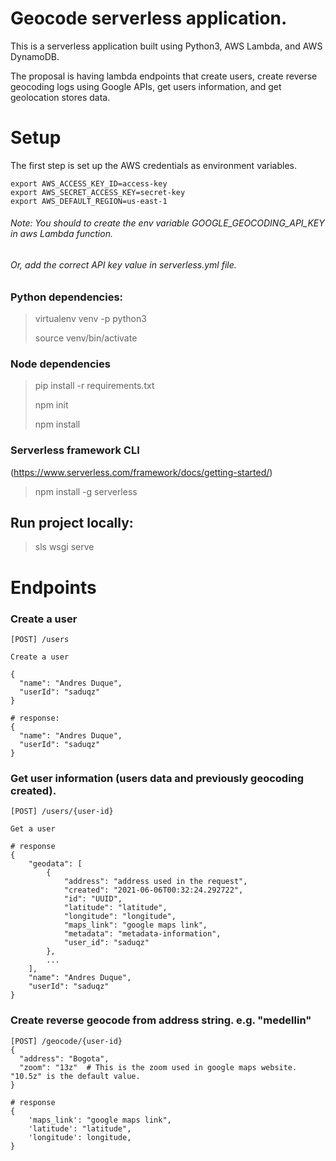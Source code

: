 # Geocode serverless application.

This is a serverless application built using Python3, AWS Lambda, and AWS DynamoDB.

The proposal is having lambda endpoints that create users, create reverse geocoding logs using Google APIs, get users
information, and get geolocation stores data.

# Setup

The first step is set up the AWS credentials as environment variables.

```
export AWS_ACCESS_KEY_ID=access-key
export AWS_SECRET_ACCESS_KEY=secret-key
export AWS_DEFAULT_REGION=us-east-1
```

###### Note: You should to create the env variable GOOGLE_GEOCODING_API_KEY in aws Lambda function.
###### Or, add the correct API key value in serverless.yml file.

### Python dependencies:

> virtualenv venv -p python3
>
> source venv/bin/activate

### Node dependencies

> pip install -r requirements.txt
>
> npm init
>
> npm install

### Serverless framework CLI

(https://www.serverless.com/framework/docs/getting-started/)

> npm install -g serverless

## Run project locally:

> sls wsgi serve

# Endpoints

### Create a user

```
[POST] /users

Create a user

{
  "name": "Andres Duque",
  "userId": "saduqz"
}

# response:
{
  "name": "Andres Duque",
  "userId": "saduqz"
}
```

### Get user information (users data and previously geocoding created).

```
[POST] /users/{user-id}

Get a user

# response
{
    "geodata": [
        {
            "address": "address used in the request",
            "created": "2021-06-06T00:32:24.292722",
            "id": "UUID",
            "latitude": "latitude",
            "longitude": "longitude",
            "maps_link": "google maps link",
            "metadata": "metadata-information",
            "user_id": "saduqz"
        },
        ...
    ],
    "name": "Andres Duque",
    "userId": "saduqz"
}
```

### Create reverse geocode from address string. e.g. "medellin"

```
[POST] /geocode/{user-id}
{
  "address": "Bogota",
  "zoom": "13z"  # This is the zoom used in google maps website. "10.5z" is the default value.
}

# response
{
    'maps_link': "google maps link",
    'latitude': "latitude",
    'longitude': longitude,
}
```
